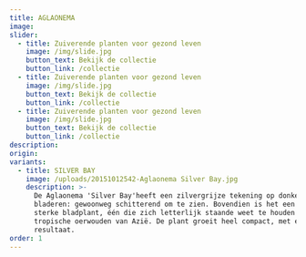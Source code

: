 ```yaml
---
title: AGLAONEMA
image:
slider:
  - title: Zuiverende planten voor gezond leven
    image: /img/slide.jpg
    button_text: Bekijk de collectie
    button_link: /collectie
  - title: Zuiverende planten voor gezond leven
    image: /img/slide.jpg
    button_text: Bekijk de collectie
    button_link: /collectie
  - title: Zuiverende planten voor gezond leven
    image: /img/slide.jpg
    button_text: Bekijk de collectie
    button_link: /collectie
description:
origin:
variants:
  - title: SILVER BAY
    image: /uploads/20151012542-Aglaonema Silver Bay.jpg
    description: >-
      De Aglaonema 'Silver Bay'heeft een zilvergrijze tekening op donkergroene
      bladeren: gewoonweg schitterend om te zien. Bovendien is het een heel
      sterke bladplant, één die zich letterlijk staande weet te houden in de
      tropische oerwouden van Azië. De plant groeit heel compact, met een vol
      resultaat.
order: 1
---
```



